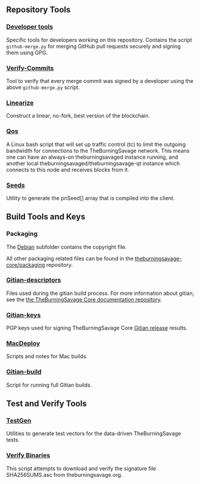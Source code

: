 Repository Tools
---------------------

### [Developer tools](/contrib/devtools) ###
Specific tools for developers working on this repository.
Contains the script `github-merge.py` for merging GitHub pull requests securely and signing them using GPG.

### [Verify-Commits](/contrib/verify-commits) ###
Tool to verify that every merge commit was signed by a developer using the above `github-merge.py` script.

### [Linearize](/contrib/linearize) ###
Construct a linear, no-fork, best version of the blockchain.

### [Qos](/contrib/qos) ###

A Linux bash script that will set up traffic control (tc) to limit the outgoing bandwidth for connections to the TheBurningSavage network. This means one can have an always-on theburningsavaged instance running, and another local theburningsavaged/theburningsavage-qt instance which connects to this node and receives blocks from it.

### [Seeds](/contrib/seeds) ###
Utility to generate the pnSeed[] array that is compiled into the client.

Build Tools and Keys
---------------------

### Packaging ###
The [Debian](/contrib/debian) subfolder contains the copyright file.

All other packaging related files can be found in the [theburningsavage-core/packaging](https://github.com/theburningsavage-core/packaging) repository.

### [Gitian-descriptors](/contrib/gitian-descriptors) ###
Files used during the gitian build process. For more information about gitian, see the [the TheBurningSavage Core documentation repository](https://github.com/theburningsavage-core/docs).

### [Gitian-keys](/contrib/gitian-keys)
PGP keys used for signing TheBurningSavage Core [Gitian release](/doc/release-process.md) results.

### [MacDeploy](/contrib/macdeploy) ###
Scripts and notes for Mac builds. 

### [Gitian-build](/contrib/gitian-build.py) ###
Script for running full Gitian builds.

Test and Verify Tools 
---------------------

### [TestGen](/contrib/testgen) ###
Utilities to generate test vectors for the data-driven TheBurningSavage tests.

### [Verify Binaries](/contrib/verifybinaries) ###
This script attempts to download and verify the signature file SHA256SUMS.asc from theburningsavage.org.
